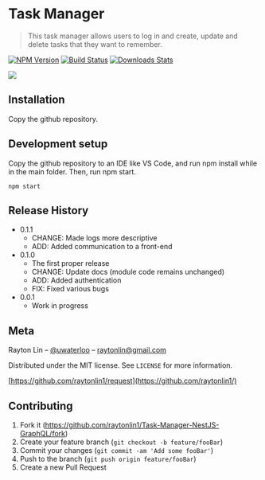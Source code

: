 # Task Manager
> This task manager allows users to log in and create, update and delete
tasks that they want to remember.

[![NPM Version][npm-image]][npm-url]
[![Build Status][travis-image]][travis-url]
[![Downloads Stats][npm-downloads]][npm-url]

![](header.png)

## Installation

Copy the github repository.

## Development setup

Copy the github repository to an IDE like VS Code, and run npm install
while in the main folder. Then, run npm start.

```
npm start
```

## Release History
* 0.1.1
    * CHANGE: Made logs more descriptive
    * ADD: Added communication to a front-end
* 0.1.0
    * The first proper release
    * CHANGE: Update docs (module code remains unchanged)
    * ADD: Added authentication
    * FIX: Fixed various bugs
* 0.0.1
    * Work in progress

## Meta

Rayton Lin – [@uwaterloo](https://twitter.com/uwaterloo) – raytonlin@gmail.com

Distributed under the MIT license. See ``LICENSE`` for more information.

[https://github.com/raytonlin1/request](https://github.com/raytonlin1/)

## Contributing

1. Fork it (<https://github.com/raytonlin1/Task-Manager-NestJS-GraphQL/fork>)
2. Create your feature branch (`git checkout -b feature/fooBar`)
3. Commit your changes (`git commit -am 'Add some fooBar'`)
4. Push to the branch (`git push origin feature/fooBar`)
5. Create a new Pull Request

<!-- Markdown link & img dfn's -->
[npm-image]: https://img.shields.io/npm/v/datadog-metrics.svg?style=flat-square
[npm-url]: https://npmjs.org/package/datadog-metrics
[npm-downloads]: https://img.shields.io/npm/dm/datadog-metrics.svg?style=flat-square
[travis-image]: https://img.shields.io/travis/dbader/node-datadog-metrics/master.svg?style=flat-square
[travis-url]: https://travis-ci.org/dbader/node-datadog-metrics
[wiki]: https://github.com/yourname/yourproject/wiki
